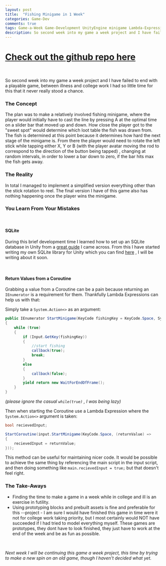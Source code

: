 ```yaml
---
layout: post
title:  "Fishing Minigame in 1 Week"
categories: Game-Dev
comments: true
tags: Game-a-Week Game-Development UnityEngine minigame Lambda-Expressions Coroutines SQLite
description: So second week into my game a week project and I have failed to end with a playable game...
---
```


# [Check out the github repo here](https://github.com/bwy-dev/1weekFishing)

&nbsp;

So second week into my game a week project and I have failed to end with a playable game, between illness and college work I had so little time for this that it never really stood a chance.

### The Concept

The plan was to make a relatively involved fishing minigame, where the player would initially have to cast the line by pressing A at the optimal time on a slider bar that moved up and down. How close the player got to the "sweet spot" would determine which loot table the fish was drawn from. The fish is determined at this point because it determines how hard the next stage of the minigame is. 
From there the player would need to rotate the left stick while tapping either X, Y or B (with the player avatar moving the rod to correspond to the direction of the button being tapped) , changing at random intervals, in order to lower a bar down to zero, if the bar hits max the fish gets away.

### The Reality

In total I managed to implement a simplified version everything other than the stick rotation to reel. The final version I have of this game also has nothing happening once the player wins the minigame.

### You Learn From Your Mistakes

&nbsp;

#### SQLite

During this brief development time I learned how to set up an SQLite database in Unity from a [great guide](https://ornithoptergames.com/how-to-set-up-sqlite-for-unity/) I came across. From this I have started writing my own SQLite library for Unity which you can find [here](https://github.com/bwy-dev/SQLiteUnity3D) , I will be writing about it soon.

&nbsp;

#### Return Values from a Coroutine

Grabbing a value from a Coroutine can be a pain because returning an `IEnumerator` is a requirement for them. Thankfully Lambda Expressions can help us with that:

Simply take a `System.Action<>` as an argument:

```c#
public IEnumerator StartMinigame(KeyCode fishingKey = KeyCode.Space, System.Action<bool> callback = null)
{
	while (true)
	{
		if (Input.GetKey(fishingKey))
		{
			//start fishing
			callback(true);
			break;
		}
		else
		{
			callback(false);
		}
		yield return new WaitForEndOfFrame();
	}
}
```

*(please ignore the casual `while(true)` , I was being lazy)*

Then when starting the Coroutine use a Lambda Expression where the `System.Action<>` argument is taken:

```c#
bool recievedInput;

StartCoroutine(input.StartMinigame(KeyCode.Space, (returnValue) =>
{
	recievedInput = returnValue;
}));
```

This method can be useful for maintaining nicer code. It would be possible to achieve the same thing by referencing the main script in the input script, and then doing something like `main.recievedInput = true;` but that doesn't feel right.

### The Take-Aways

- Finding the time to make a game in a week while in college and ill is an exercise in futility.
- Using prototyping blocks and prebuilt assets is fine and preferable for this --project - I am sure I would have finished this game in time were it not for college work taking priority, but I most certainly would NOT have succeeded if I had tried to model everything myself. These games are prototypes, they dont have to look finished, they just have to work at the end of the week and be as fun as possible.

&nbsp;

*Next week  I will be continuing this game a week project, this time by trying to make a new spin on an old game, though I haven't decided what yet.* 

